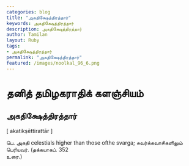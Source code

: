 ```yaml
---  
categories: blog  
title: "அகதிக்ஷேத்திரத்தார்"
keywords: அகதிக்ஷேத்திரத்தார்  
description: அகதிக்ஷேத்திரத்தார்
author: Tamilan  
layout: Ruby  
tags:     
- அகதிக்ஷேத்திரத்தார்
permalink: "அகதிக்ஷேத்திரத்தார்"  
featured: /images/noolkal_96_6.png  
--- 
```

# தனித் தமிழகராதிக் களஞ்சியம்
## அகதிக்ஷேத்திரத்தார்

[ akatikṣēttirattār ]  
  
பெ. அகதி celestials higher than those ofthe svarga; சுவர்க்கவாசிகளிலும் பெரியவர். (தக்கயாகப். 352  
உரை.)
